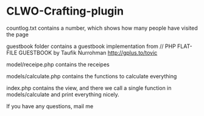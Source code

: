 # CLWO-Crafting-plugin

countlog.txt contains a number, which shows how many people have visited the page

guestbook folder contains a guestbook implementation from // PHP FLAT-FILE GUESTBOOK by Taufik Nurrohman <http://gplus.to/tovic>

model/receipe.php contains the receipes 

models/calculate.php contains the functions to calculate everything

index.php contains the view, and there we call a single function in models/calculate and print everything nicely.


If you have any questions, mail me
